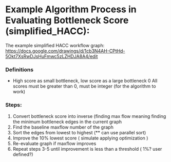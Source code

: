 # Example Algorithm Process in Evaluating Bottleneck Score (simplified_HACC):
The example simplified HACC workflow graph: https://docs.google.com/drawings/d/1cb3N4AH-CPtHd-5Okt7XsRwDJsHuFmwc5zLZHDJA8A4/edit
### Definitions
- High score as small bottleneck, low score as a large bottleneck
0 All scores must be greater than 0, must be integer (for the algorithm to work)
### Steps:
1. Convert bottleneck score into inverse (finding max flow meaning finding the minimum bottleneck edges in the current graph
2. Find the baseline maxflow number of the graph
3. Sort the edges from lowest to highest (** can use parallel sort)
4. Improve the 10% lowest score ( simulate applying optimization )
5. Re-evaluate graph if maxflow improves
6. Repeat steps 3-5 until improvement is less than a threshold ( 1%? user defined?)
